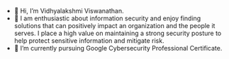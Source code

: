 - 👋 Hi, I’m Vidhyalakshmi Viswanathan. 
- 👀 I am enthusiastic about information security and enjoy finding solutions that can positively impact an organization and the people it serves. I place a high value on maintaining a strong security posture to help protect sensitive information and mitigate risk.
- 🌱 I’m currently pursuing Google Cybersecurity Professional Certificate.
